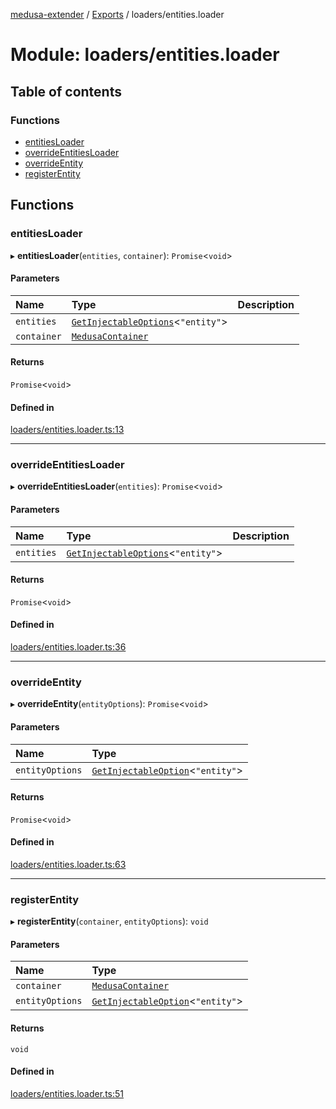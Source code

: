 [medusa-extender](../README.md) / [Exports](../modules.md) / loaders/entities.loader

# Module: loaders/entities.loader

## Table of contents

### Functions

- [entitiesLoader](loaders_entities_loader.md#entitiesloader)
- [overrideEntitiesLoader](loaders_entities_loader.md#overrideentitiesloader)
- [overrideEntity](loaders_entities_loader.md#overrideentity)
- [registerEntity](loaders_entities_loader.md#registerentity)

## Functions

### entitiesLoader

▸ **entitiesLoader**(`entities`, `container`): `Promise`<`void`\>

#### Parameters

| Name | Type | Description |
| :------ | :------ | :------ |
| `entities` | [`GetInjectableOptions`](core_types.md#getinjectableoptions)<``"entity"``\> |  |
| `container` | [`MedusaContainer`](core_types.md#medusacontainer) |  |

#### Returns

`Promise`<`void`\>

#### Defined in

[loaders/entities.loader.ts:13](https://github.com/adrien2p/medusa-extender/blob/4d59aa3/src/loaders/entities.loader.ts#L13)

___

### overrideEntitiesLoader

▸ **overrideEntitiesLoader**(`entities`): `Promise`<`void`\>

#### Parameters

| Name | Type | Description |
| :------ | :------ | :------ |
| `entities` | [`GetInjectableOptions`](core_types.md#getinjectableoptions)<``"entity"``\> |  |

#### Returns

`Promise`<`void`\>

#### Defined in

[loaders/entities.loader.ts:36](https://github.com/adrien2p/medusa-extender/blob/4d59aa3/src/loaders/entities.loader.ts#L36)

___

### overrideEntity

▸ **overrideEntity**(`entityOptions`): `Promise`<`void`\>

#### Parameters

| Name | Type |
| :------ | :------ |
| `entityOptions` | [`GetInjectableOption`](core_types.md#getinjectableoption)<``"entity"``\> |

#### Returns

`Promise`<`void`\>

#### Defined in

[loaders/entities.loader.ts:63](https://github.com/adrien2p/medusa-extender/blob/4d59aa3/src/loaders/entities.loader.ts#L63)

___

### registerEntity

▸ **registerEntity**(`container`, `entityOptions`): `void`

#### Parameters

| Name | Type |
| :------ | :------ |
| `container` | [`MedusaContainer`](core_types.md#medusacontainer) |
| `entityOptions` | [`GetInjectableOption`](core_types.md#getinjectableoption)<``"entity"``\> |

#### Returns

`void`

#### Defined in

[loaders/entities.loader.ts:51](https://github.com/adrien2p/medusa-extender/blob/4d59aa3/src/loaders/entities.loader.ts#L51)
